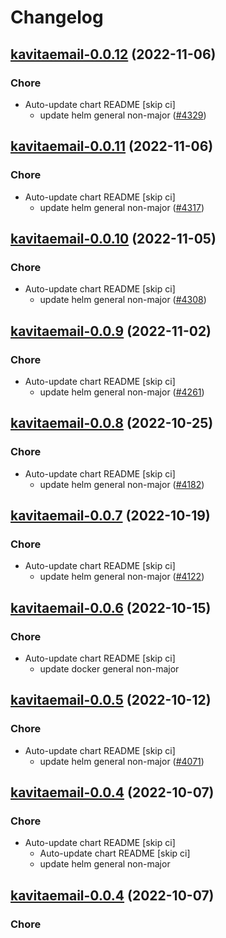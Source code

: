 # Changelog



## [kavitaemail-0.0.12](https://github.com/truecharts/charts/compare/kavitaemail-0.0.11...kavitaemail-0.0.12) (2022-11-06)

### Chore

- Auto-update chart README [skip ci]
  - update helm general non-major ([#4329](https://github.com/truecharts/charts/issues/4329))




## [kavitaemail-0.0.11](https://github.com/truecharts/charts/compare/kavitaemail-0.0.10...kavitaemail-0.0.11) (2022-11-06)

### Chore

- Auto-update chart README [skip ci]
  - update helm general non-major ([#4317](https://github.com/truecharts/charts/issues/4317))




## [kavitaemail-0.0.10](https://github.com/truecharts/charts/compare/kavitaemail-0.0.9...kavitaemail-0.0.10) (2022-11-05)

### Chore

- Auto-update chart README [skip ci]
  - update helm general non-major ([#4308](https://github.com/truecharts/charts/issues/4308))




## [kavitaemail-0.0.9](https://github.com/truecharts/charts/compare/kavitaemail-0.0.8...kavitaemail-0.0.9) (2022-11-02)

### Chore

- Auto-update chart README [skip ci]
  - update helm general non-major ([#4261](https://github.com/truecharts/charts/issues/4261))




## [kavitaemail-0.0.8](https://github.com/truecharts/charts/compare/kavitaemail-0.0.7...kavitaemail-0.0.8) (2022-10-25)

### Chore

- Auto-update chart README [skip ci]
  - update helm general non-major ([#4182](https://github.com/truecharts/charts/issues/4182))




## [kavitaemail-0.0.7](https://github.com/truecharts/charts/compare/kavitaemail-0.0.6...kavitaemail-0.0.7) (2022-10-19)

### Chore

- Auto-update chart README [skip ci]
  - update helm general non-major ([#4122](https://github.com/truecharts/charts/issues/4122))




## [kavitaemail-0.0.6](https://github.com/truecharts/charts/compare/kavitaemail-0.0.5...kavitaemail-0.0.6) (2022-10-15)

### Chore

- Auto-update chart README [skip ci]
  - update docker general non-major




## [kavitaemail-0.0.5](https://github.com/truecharts/charts/compare/kavitaemail-0.0.4...kavitaemail-0.0.5) (2022-10-12)

### Chore

- Auto-update chart README [skip ci]
  - update helm general non-major ([#4071](https://github.com/truecharts/charts/issues/4071))




## [kavitaemail-0.0.4](https://github.com/truecharts/charts/compare/kavitaemail-0.0.3...kavitaemail-0.0.4) (2022-10-07)

### Chore

- Auto-update chart README [skip ci]
  - Auto-update chart README [skip ci]
  - update helm general non-major




## [kavitaemail-0.0.4](https://github.com/truecharts/charts/compare/kavitaemail-0.0.3...kavitaemail-0.0.4) (2022-10-07)

### Chore

